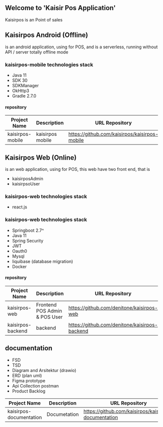 ## Welcome to 'Kaisir Pos Application'
Kaisirpos is an Point of sales

## Kaisirpos Android (Offline)
is an android application, using for POS, and is a serverless, running without API / server totally offline mode

### kaisirpos-mobile technologies stack
- Java 11
- SDK 30
- SDKManager
- OkHttp3
- Gradle 2.7.0


#### repository
| Project Name     | Description  | URL Repository                                                          | 
|------------------|--------------|-------------------------------------------------------------------------|
| kaisirpos-mobile | kaisirpos mobile | https://github.com/kaisirpos/kaisirpos-mobile                                      |


## Kaisirpos Web (Online)
is an web application, using for POS, this web have two front end, that is
- kaisirposAdmin
- kaisirpsoUser


### kaisirpos-web technologies stack
- react.js


### kaisirpos-web technologies stack
- Springboot 2.7^
- Java 11
- Spring Security
- JWT 
- Oauth0
- Mysql
- liquibase (database migration)
- Docker


#### repository
| Project Name     | Description  | URL Repository                                                          | 
|------------------|--------------|-------------------------------------------------------------------------|
| kaisirpos-web | Frontend POS Admin & POS User  | https://github.com/denitone/kaisirpos-web                                        |
| kaisirpos-backend | backend  | https://github.com/denitone/kaisirpos-backend                                        |




## documentation
- FSD
- TSD
- Diagram and Arsitektur (drawio)
- ERD (plan uml)
- Figma prototype
- Api Collection postman
- Product Backlog


| Project Name     | Description  | URL Repository                                                          | 
|------------------|--------------|-------------------------------------------------------------------------|
| kaisirpos-documentation | Documetation | https://github.com/kaisirpos/kaisirpos-documentation                                        |


